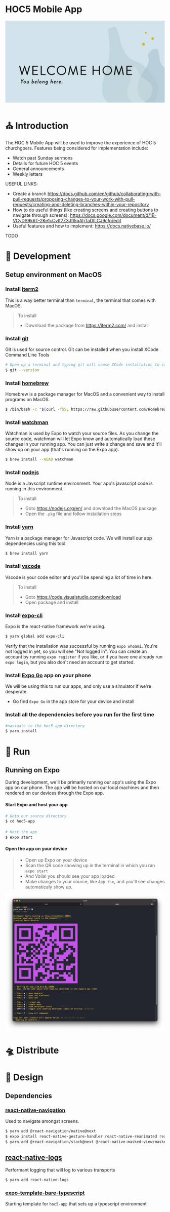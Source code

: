 # HOC5 Mobile App
![hero](docs/img_hero.png)

# :church: Introduction
The HOC 5 Mobile App will be used to improve the experience of HOC 5 churchgoers. Features being considered for implementation include:
- Watch past Sunday sermons
- Details for future HOC 5 events
- General announcements
- Weekly letters

USEFUL LINKS:
- Create a branch
https://docs.github.com/en/github/collaborating-with-pull-requests/proposing-changes-to-your-work-with-pull-requests/creating-and-deleting-branches-within-your-repository 
- How to do useful things (like creating screens and creating buttons to navigate through screens):
https://docs.google.com/document/d/1B-VCyDS9k6T-2Ke1cCvIf7Z3Jfl5qAtjTaDILCJ9cfo/edit 
- Useful features and how to implement:
https://docs.nativebase.io/

TODO

# :hammer: Development
## Setup environment on MacOS
### Install [iterm2](https://iterm2.com/)
This is a way better terminal than `terminal`, the terminal that comes with MacOS.
> To install
> * Download the package from https://iterm2.com/ and install

### Install [git](https://git-scm.com/book/en/v2/Getting-Started-Installing-Git) 
Git is used for source control. Git can be installed when you install XCode Command Line Tools
```bash
# Open up a terminal and typing git will cause XCode installation to start
$ git --version
```

### Install [homebrew](https://brew.sh/) 
Homebrew is a package manager for MacOS and a convenient way to install programs
on MacOS.
```bash
$ /bin/bash -c "$(curl -fsSL https://raw.githubusercontent.com/Homebrew/install/HEAD/install.sh)"
```

### Install [watchman](https://facebook.github.io/watchman/docs/install#buildinstall)
Watchman is used by Expo to watch your source files. As you change the source code, watchman 
will let Expo know and automatically load these changes in your running app. You can just 
write a change and save and it'll show up on your app (that's running on the Expo app).
```bash
$ brew install --HEAD watchman
```

### Install [nodejs](https://nodejs.org/en/)
Node is a Javscript runtime environment. Your app's javascript code is running
in this environment.
> To install
> * Goto https://nodejs.org/en/ and download the MacOS package
> * Open the `.pkg` file and follow installation steps

### Install [yarn](https://classic.yarnpkg.com/en/docs/install#mac-stable)
Yarn is a package manager for Javascript code. We will install our app dependencies
using this tool.
```bash
$ brew install yarn
```

### Install [vscode](https://code.visualstudio.com/download)
Vscode is your code editor and you'll be spending a lot of time in here. 
> To install
> * Goto https://code.visualstudio.com/download 
> * Open package and install

### Install [expo-cli](https://docs.expo.io/get-started/installation/)
Expo is the react-native framework we're using.
```bash
$ yarn global add expo-cli
```

Verify that the installation was successful by running `expo whoami`. You're not 
logged in yet, so you will see "Not logged in". You can create an account by 
running `expo register` if you like, or if you have one already run `expo login`, 
but you also don't need an account to get started.

### Install [Expo Go](https://play.google.com/store/apps/details?id=host.exp.exponent) app on your phone
We will be using this to run our apps, and only use a simulator if we're desperate.
* Go find `Expo Go` in the app store for your device and install

### Install all the dependencies before you run for the first time
```bash
#navigate to the hoc5-app directory
$ yarn install
```

# :runner: Run
## Running on Expo
During development, we'll be primarily running our app's using the Expo app on our phone.
The app will be hosted on our local machines and then rendered on our devices through the Expo app.

#### Start Expo and host your app
```bash
# Goto our source directory
$ cd hoc5-app 

# Host the app
$ expo start
```

#### Open the app on your device
> * Open up Expo on your device
> * Scan the QR code showing up in the terminal in which you ran `expo start`
> * And Voila! you should see your app loaded
> * Make changes to your source, like `App.tsx`, and you'll see changes automaticaly show up.
 
![start](docs/img_expo_start.png)

# :flying_saucer: Distribute

# :art: Design

## Dependencies
### [react-native-navigation](https://reactnavigation.org/docs/6.x/getting-started/)
Used to navigate amongst screens.
```bash
$ yarn add @react-navigation/native@next
$ expo install react-native-gesture-handler react-native-reanimated react-native-screens react-native-safe-area-context
$ yarn add @react-navigation/stack@next @react-native-masked-view/masked-view
```

## [react-native-logs](https://github.com/onubo/react-native-logs)
Performant logging that will log to various transports
```bash
$ yarn add react-native-logs
```

### [expo-template-bare-typescript](https://www.npmjs.com/package/expo-template-bare-typescript)
Starting template for `hoc5-app` that sets up a typescript environment

